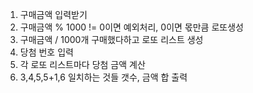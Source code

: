 1. 구매금액 입력받기
2. 구매금액 % 1000 != 0이면 예외처리, 0이면 몫만큼 로또생성
3. 구매금액 / 1000개 구매했다하고 로또 리스트 생성
4. 당첨 번호 입력
5. 각 로또 리스트마다 당첨 금액 계산
6. 3,4,5,5+1,6 일치하는 것들 갯수, 금액 합 출력